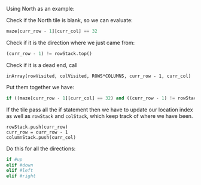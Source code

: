 <!--title={Four Directions Explained}-->

<!--badges={Python:10,Algorithms:16}-->

<!--concepts={Stack Manipulation}-->

Using North as an example:

Check if the North tile is blank, so we can evaluate:

```python
maze[curr_row - 1][curr_col] == 32
```

Check if it is the direction where we just came from:

```python
(curr_row - 1) != rowStack.top()
```

Check if it is a dead end, call

```
inArray(rowVisited, colVisited, ROWS*COLUMNS, curr_row - 1, curr_col)
```

Put them together we have:

```python
if ((maze[curr_row - 1][curr_col] == 32) and ((curr_row - 1) != rowStack.top()) and not inArray(rowVisited, colVisited, ROWS*COLUMNS, curr_row - 1, curr_col)):
```

If the tile pass all the if statement then we have to update our location index as well as `rowStack` and `colStack`, which keep track of where we have been.

	rowStack.push(curr_row)
	curr_row = curr_row - 1
	columnStack.push(curr_col)
Do this for all the directions:

```python
if #up
elif #down
elif #left
elif #right
```

